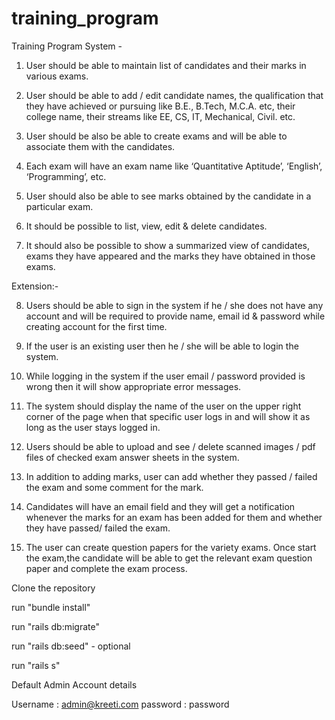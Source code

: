 # training_program

Training Program System -


1. User should be able to maintain list of candidates and their marks in various exams.

2. User should be able to add / edit candidate names, the qualification that they have achieved or 
pursuing like B.E., B.Tech, M.C.A. etc, their college name, their streams like EE, CS, IT, Mechanical, Civil. etc. 

3. User should be also be able to create exams and will be able to associate them with the candidates.

4. Each exam will have an exam name like ‘Quantitative Aptitude’, ‘English’, ‘Programming’, etc.

5. User should also be able to see marks obtained by the candidate in a particular exam.

6. It should be possible to list, view, edit & delete candidates.

7. It should also be possible to show a summarized view of candidates, exams they have appeared 
and the marks they have obtained in those exams.


Extension:-

8. Users should be able to sign in the system if he / she does not have any account 
and will be required to provide name, email id & password while creating account for the first time.

9. If the user is an existing user then he / she will be able to login the system.

10. While logging in the system if the user email / password provided is wrong then it will 
show appropriate error messages.

11. The system should display the name of the user on the upper right corner of the page 
when that specific user logs in and will show it as long as the user stays logged in.

12. Users should be able to upload and see / delete scanned images / pdf files of checked exam answer sheets in the system.

13. In addition to adding marks, user can add whether they passed / failed the exam and some comment for the mark.

14. Candidates will have an email field and they will get a notification whenever the marks for an exam has been added for them and whether they have passed/ failed the exam.

15. The user can create question papers for the variety exams. Once start the exam,the candidate will be able to get the relevant exam question paper and complete the exam process.



Clone the repository

run "bundle install"

run "rails db:migrate"

run "rails db:seed" - optional

run "rails s"

Default Admin Account details

Username : admin@kreeti.com password : password